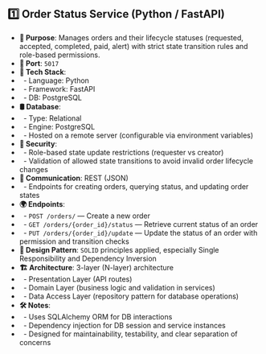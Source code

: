 ## 1️⃣ **Order Status Service** (Python / FastAPI)
- **🧠 Purpose**: Manages orders and their lifecycle statuses (requested, accepted, completed, paid, alert) with strict state transition rules and role-based permissions.
- **🧪 Port**: `5017`
- **🧰 Tech Stack**:
- &nbsp; - Language: Python
- &nbsp; - Framework: FastAPI
- &nbsp; - DB: PostgreSQL
- **🛢️ Database**:
- &nbsp; - Type: Relational
- &nbsp; - Engine: PostgreSQL
- &nbsp; - Hosted on a remote server (configurable via environment variables)
- **🔐 Security**:
- &nbsp; - Role-based state update restrictions (requester vs creator)
- &nbsp; - Validation of allowed state transitions to avoid invalid order lifecycle changes
- **📡 Communication**: REST (JSON)
- &nbsp; - Endpoints for creating orders, querying status, and updating order states
- **🌍 Endpoints**:
- &nbsp; - `POST /orders/` — Create a new order
- &nbsp; - `GET /orders/{order_id}/status` — Retrieve current status of an order
- &nbsp; - `PUT /orders/{order_id}/update` — Update the status of an order with permission and transition checks
- **🎨 Design Pattern**: `SOLID` principles applied, especially Single Responsibility and Dependency Inversion
- **🏗️ Architecture**: 3-layer (N-layer) architecture
- &nbsp; - Presentation Layer (API routes)
- &nbsp; - Domain Layer (business logic and validation in services)
- &nbsp; - Data Access Layer (repository pattern for database operations)
- **🛠️ Notes**:
- &nbsp; - Uses SQLAlchemy ORM for DB interactions
- &nbsp; - Dependency injection for DB session and service instances
- &nbsp; - Designed for maintainability, testability, and clear separation of concerns
